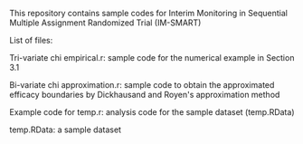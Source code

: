 This repository contains sample codes for Interim Monitoring in Sequential Multiple Assignment Randomized Trial (IM-SMART)

List of files:

Tri-variate chi empirical.r: sample code for the numerical example in Section 3.1

Bi-variate chi approximation.r: sample code to obtain the approximated efficacy boundaries by Dickhausand and Royen's approximation method

Example code for temp.r: analysis code for the sample dataset (temp.RData)

temp.RData: a sample dataset
